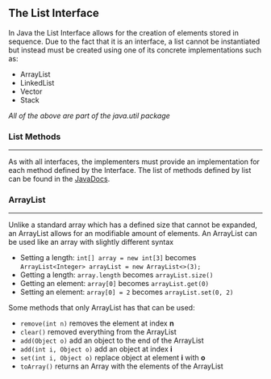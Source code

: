 The List Interface
------------------

In Java the List Interface allows for the creation of elements stored in sequence.
Due to the fact that it is an interface, a list cannot be instantiated but
instead must be created using one of its concrete implementations such as:

- ArrayList
- LinkedList
- Vector
- Stack

_All of the above are part of the java.util package_


### List Methods
---

As with all interfaces, the implementers must provide an implementation
for each method defined by the Interface. The list of methods defined by
list can be found in the [JavaDocs](https://docs.oracle.com/javase/7/docs/api/java/util/List.html).

### ArrayList
---

Unlike a standard array which has a defined size that cannot be expanded,
an ArrayList allows for an modifiable amount of elements. An ArrayList
can be used like an array with slightly different syntax

- Setting a length: `int[] array = new int[3]` becomes `ArrayList<Integer> arrayList = new ArrayList<>(3);`
- Getting a length: `array.length` becomes `arrayList.size()`
- Getting an element: `array[0]` becomes `arrayList.get(0)`
- Setting an element: `array[0] = 2` becomes `arrayList.set(0, 2)`

Some methods that only ArrayList has that can be used:

- `remove(int n)` removes the element at index **n**
- `clear()` removed everything from the ArrayList
- `add(Object o)` add an object to the end of the ArrayList
- `add(int i, Object o)` add an object at index **i**
- `set(int i, Object o)` replace object at element **i** with **o**
- `toArray()` returns an Array with the elements of the ArrayList